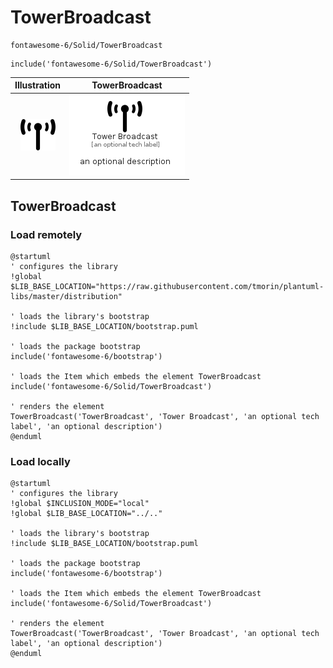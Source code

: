# TowerBroadcast


```text
fontawesome-6/Solid/TowerBroadcast
```

```text
include('fontawesome-6/Solid/TowerBroadcast')
```



| Illustration | TowerBroadcast |
| :---: | :---: |
| ![illustration for Illustration](../../fontawesome-6/Solid/TowerBroadcast.png) | ![illustration for TowerBroadcast](../../fontawesome-6/Solid/TowerBroadcast.Local.png) |




## TowerBroadcast

### Load remotely
```plantuml
@startuml
' configures the library
!global $LIB_BASE_LOCATION="https://raw.githubusercontent.com/tmorin/plantuml-libs/master/distribution"

' loads the library's bootstrap
!include $LIB_BASE_LOCATION/bootstrap.puml

' loads the package bootstrap
include('fontawesome-6/bootstrap')

' loads the Item which embeds the element TowerBroadcast
include('fontawesome-6/Solid/TowerBroadcast')

' renders the element
TowerBroadcast('TowerBroadcast', 'Tower Broadcast', 'an optional tech label', 'an optional description')
@enduml
```

### Load locally
```plantuml
@startuml
' configures the library
!global $INCLUSION_MODE="local"
!global $LIB_BASE_LOCATION="../.."

' loads the library's bootstrap
!include $LIB_BASE_LOCATION/bootstrap.puml

' loads the package bootstrap
include('fontawesome-6/bootstrap')

' loads the Item which embeds the element TowerBroadcast
include('fontawesome-6/Solid/TowerBroadcast')

' renders the element
TowerBroadcast('TowerBroadcast', 'Tower Broadcast', 'an optional tech label', 'an optional description')
@enduml
```

